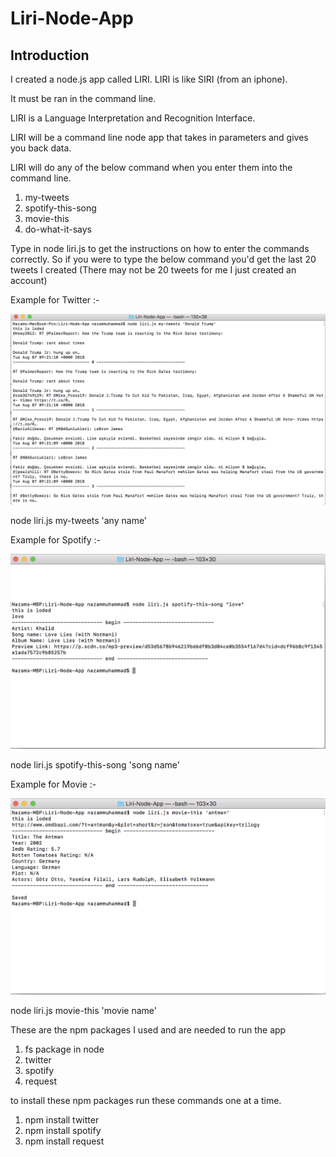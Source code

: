 # Liri-Node-App

## Introduction

I created a node.js app called LIRI. LIRI is like SIRI (from an iphone).

It must be ran in the command line.

LIRI is a Language Interpretation and Recognition Interface.

LIRI will be a command line node app that takes in parameters and gives you back data.

LIRI will do any of the below command when you enter them into the command line.

1. my-tweets
2. spotify-this-song
3. movie-this
4. do-what-it-says

Type in node liri.js to get the instructions on how to enter the commands correctly. So if you were to type the below command you'd get the last 20 tweets I created (There may not be 20 tweets for me I just created an account)

Example for Twitter :-

![picture](images/tweets.png)

node liri.js my-tweets 'any name'

Example for Spotify :-

![picture](images/spotify.png)

node liri.js spotify-this-song 'song name'

Example for Movie :-

![picture](images/Movie-this.png)

node liri.js movie-this 'movie name'


These are the npm packages I used and are needed to run the app

1. fs package in node
2. twitter
3. spotify
4. request


to install these npm packages run these commands one at a time.

1. npm install twitter
2. npm install spotify
3. npm install request



